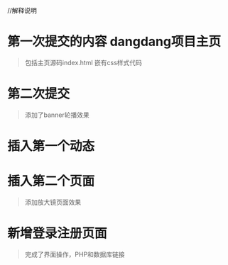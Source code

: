 //解释说明

# 第一次提交的内容 dangdang项目主页

>包括主页源码index.html
>嵌有css样式代码

# 第二次提交
>添加了banner轮播效果
# 插入第一个动态

# 插入第二个页面
>添加放大镜页面效果
# 新增登录注册页面
>完成了界面操作，PHP和数据库链接